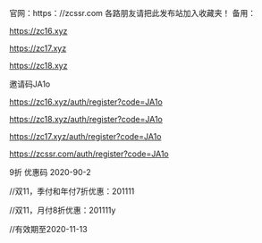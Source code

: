 官网：https：//zcssr.com 
各路朋友请把此发布站加入收藏夹！
备用：

https://zc16.xyz

https://zc17.xyz

https://zc18.xyz

邀请码JA1o

https://zc16.xyz/auth/register?code=JA1o

https://zc18.xyz/auth/register?code=JA1o

https://zc17.xyz/auth/register?code=JA1o

https://zcssr.com/auth/register?code=JA1o


9折 优惠码 2020-90-2

//双11，季付和年付7折优惠：201111

//双11，月付8折优惠：201111y

//有效期至2020-11-13

